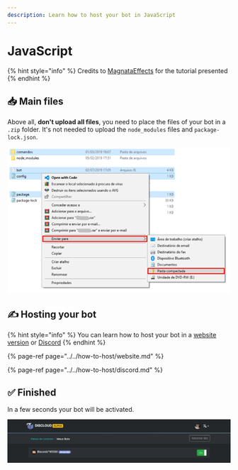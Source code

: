 ```yaml
---
description: Learn how to host your bot in JavaScript
---
```


# JavaScript

{% hint style="info" %}
Credits to [MagnataEffects](https://absolutproject.com) for the tutorial presented
{% endhint %}

## 📥 Main files

Above all, **don't upload all files**, you need to place the files of your bot in a `.zip` folder. It's not needed to upload the `node_modules` files and `package-lock.json`.

![](../../../.gitbook/assets/image%20%2834%29.png)

## ✍ Hosting your bot

{% hint style="info" %}
You can learn how to host your bot in a [website version](../../how-to-host/website.md) or [Discord](../../how-to-host/discord.md)
{% endhint %}

{% page-ref page="../../how-to-host/website.md" %}

{% page-ref page="../../how-to-host/discord.md" %}

## ✅ Finished

In a few seconds your bot will be activated.

![](../../../.gitbook/assets/image%20%2827%29.png)


